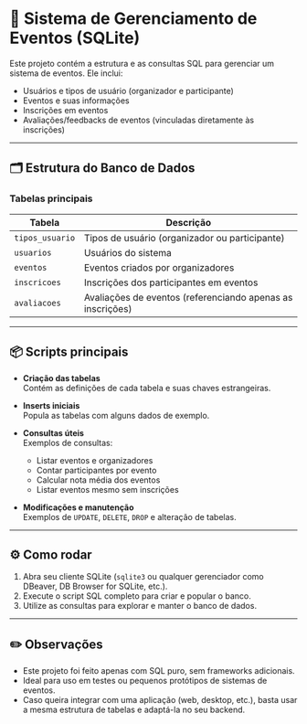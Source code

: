 # 🎉 Sistema de Gerenciamento de Eventos (SQLite)

Este projeto contém a estrutura e as consultas SQL para gerenciar um sistema de eventos. Ele inclui:

- Usuários e tipos de usuário (organizador e participante)
- Eventos e suas informações
- Inscrições em eventos
- Avaliações/feedbacks de eventos (vinculadas diretamente às inscrições)

---

## 🗂️ Estrutura do Banco de Dados

### Tabelas principais

| Tabela        | Descrição                                        |
| -------------- | ------------------------------------------------ |
| `tipos_usuario` | Tipos de usuário (organizador ou participante) |
| `usuarios`     | Usuários do sistema                              |
| `eventos`      | Eventos criados por organizadores                |
| `inscricoes`   | Inscrições dos participantes em eventos          |
| `avaliacoes`   | Avaliações de eventos (referenciando apenas as inscrições) |

---

## 📦 Scripts principais

- **Criação das tabelas**  
  Contém as definições de cada tabela e suas chaves estrangeiras.

- **Inserts iniciais**  
  Popula as tabelas com alguns dados de exemplo.

- **Consultas úteis**  
  Exemplos de consultas:
  - Listar eventos e organizadores
  - Contar participantes por evento
  - Calcular nota média dos eventos
  - Listar eventos mesmo sem inscrições

- **Modificações e manutenção**  
  Exemplos de `UPDATE`, `DELETE`, `DROP` e alteração de tabelas.

---

## ⚙️ Como rodar

1. Abra seu cliente SQLite (`sqlite3` ou qualquer gerenciador como DBeaver, DB Browser for SQLite, etc.).
2. Execute o script SQL completo para criar e popular o banco.
3. Utilize as consultas para explorar e manter o banco de dados.

---

## ✏️ Observações

- Este projeto foi feito apenas com SQL puro, sem frameworks adicionais.
- Ideal para uso em testes ou pequenos protótipos de sistemas de eventos.
- Caso queira integrar com uma aplicação (web, desktop, etc.), basta usar a mesma estrutura de tabelas e adaptá-la no seu backend.



